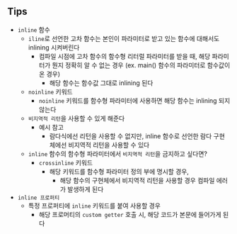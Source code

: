 ## Tips

* `inline` 함수
  * `iline`로 선언한 고차 함수는 본인이 파라미터로 받고 있는 함수에 대해서도 inlining 시켜버린다
    * 컴파일 시점에 고차 함수의 함수형 리터럴 파라미터를 받을 때, 해당 파라미터가 뭔지 정확히 알 수 없는 경우 (ex. main() 함수의 파라미터로 함수값이 온 경우) 
      * 해당 함수는 함수값 그대로 inlining 된다
  * `noinline` 키워드
    * `noinline` 키워드를 함수형 파라미터에 사용하면 해당 함수는 inlining 되지 않는다
  * `비지역적 리턴`을 사용할 수 있게 해준다
    * 예시 참고
      * 람다식에선 리턴을 사용할 수 없지만, inline 함수로 선언한 람다 구현체에선 비지역적 리턴을 사용할 수 있다
  * `inline` 함수의 함수형 파라미터에서 `비지역적 리턴`을 금지하고 싶다면?
    * `crossinline` 키워드
      * 해당 키워드를 함수형 파라미터 정의 부에 명시할 경우,
        * 해당 함수의 구현체에서 비지역적 리턴을 사용할 경우 컴파일 에러가 발생하게 된다
* `inline 프로퍼티`
  * 특정 프로퍼티에 `inline` 키워드를 붙여 사용할 경우
    * 해당 프로머티의 `custom getter` 호출 시, 해당 코드가 본문에 들어가게 된다

